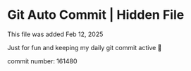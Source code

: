 # Git Auto Commit | Hidden File

This file was added Feb 12, 2025

Just for fun and keeping my daily git commit active 🤪

commit number: 161480
